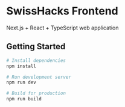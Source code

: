 # SwissHacks Frontend

Next.js + React + TypeScript web application

## Getting Started

```bash
# Install dependencies
npm install

# Run development server
npm run dev

# Build for production
npm run build
```
